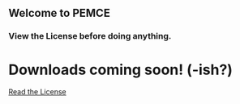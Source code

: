 ## Welcome to PEMCE


### View the License before doing anything.



# Downloads coming soon! (-ish?)


[Read the License](https://github.com/AquaQuokka/pemce/blob/main/LICENSE)
```
